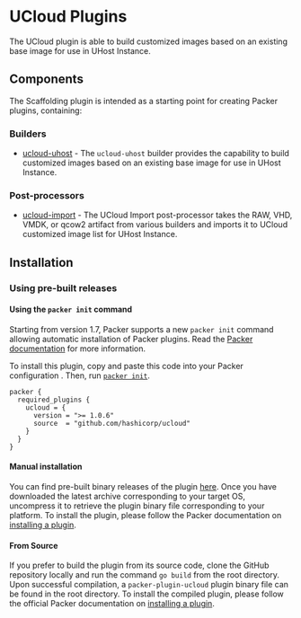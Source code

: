# UCloud Plugins

The UCloud plugin is able to build
customized images based on an existing base image for use in UHost Instance.

## Components

The Scaffolding plugin is intended as a starting point for creating Packer plugins, containing:

### Builders

- [ucloud-uhost](/docs/builders/uhost.mdx) - The `ucloud-uhost` builder provides the capability to build
  customized images based on an existing base image for use in UHost Instance.

### Post-processors

- [ucloud-import](/docs/post-processors/import.mdx) - The UCloud Import post-processor takes the RAW, VHD, VMDK, or qcow2
  artifact from various builders and imports it to UCloud customized image list
  for UHost Instance.

## Installation

### Using pre-built releases

#### Using the `packer init` command

Starting from version 1.7, Packer supports a new `packer init` command allowing
automatic installation of Packer plugins. Read the
[Packer documentation](https://www.packer.io/docs/commands/init) for more information.

To install this plugin, copy and paste this code into your Packer configuration .
Then, run [`packer init`](https://www.packer.io/docs/commands/init).

```hcl
packer {
  required_plugins {
    ucloud = {
      version = ">= 1.0.6"
      source  = "github.com/hashicorp/ucloud"
    }
  }
}
```

#### Manual installation

You can find pre-built binary releases of the plugin [here](https://github.com/hashicorp/packer-plugin-name/releases).
Once you have downloaded the latest archive corresponding to your target OS,
uncompress it to retrieve the plugin binary file corresponding to your platform.
To install the plugin, please follow the Packer documentation on
[installing a plugin](https://www.packer.io/docs/extending/plugins/#installing-plugins).


#### From Source

If you prefer to build the plugin from its source code, clone the GitHub
repository locally and run the command `go build` from the root
directory. Upon successful compilation, a `packer-plugin-ucloud` plugin
binary file can be found in the root directory.
To install the compiled plugin, please follow the official Packer documentation
on [installing a plugin](https://www.packer.io/docs/extending/plugins/#installing-plugins).
